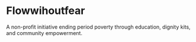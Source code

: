 # Flowwihoutfear
A non-profit initiative ending period poverty through education, dignity kits, and community empowerment.
